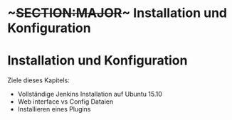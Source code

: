 <!SLIDE subsection>
# ~~~SECTION:MAJOR~~~ Installation und Konfiguration

<!SLIDE smbullets>

# Installation und Konfiguration
Ziele dieses Kapitels:

* Vollständige Jenkins Installation auf Ubuntu 15.10
* Web interface vs Config Dataien
* Installieren eines Plugins
